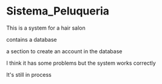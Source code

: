 # Sistema_Peluqueria
This is a system for a hair salon

contains a database

a section to create an account in the database

I think it has some problems but the system works correctly

It's still in process
